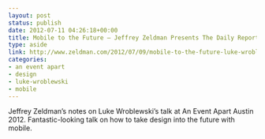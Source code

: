 ```yaml
---
layout: post
status: publish
date: 2012-07-11 04:26:18+00:00
title: Mobile to the Future – Jeffrey Zeldman Presents The Daily Report
type: aside
link: http://www.zeldman.com/2012/07/09/mobile-to-the-future-luke-wroblewski/
categories:
- an event apart
- design
- luke-wroblewski
- mobile
---
```


Jeffrey Zeldman’s notes on Luke Wroblewski’s talk at An Event Apart Austin 2012. Fantastic-looking talk on how to take design into the future with mobile.
